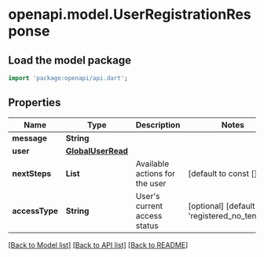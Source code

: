 # openapi.model.UserRegistrationResponse

## Load the model package
```dart
import 'package:openapi/api.dart';
```

## Properties
Name | Type | Description | Notes
------------ | ------------- | ------------- | -------------
**message** | **String** |  | 
**user** | [**GlobalUserRead**](GlobalUserRead.md) |  | 
**nextSteps** | **List<String>** | Available actions for the user | [default to const []]
**accessType** | **String** | User's current access status | [optional] [default to 'registered_no_tenants']

[[Back to Model list]](../README.md#documentation-for-models) [[Back to API list]](../README.md#documentation-for-api-endpoints) [[Back to README]](../README.md)


